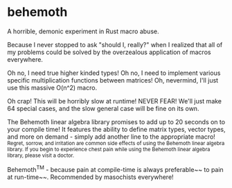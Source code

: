 # behemoth
A horrible, demonic experiment in Rust macro abuse.

Because I never stopped to ask "should I, really?" when I realized that all of my problems could be solved by the overzealous application of macros everywhere.

Oh no, I need true higher kinded types! Oh no, I need to implement various specific multiplication functions between matrices! Oh, nevermind, I'll just use this massive O(n^2) macro.

Oh crap! This will be horribly slow at runtime! NEVER FEAR! We'll just make 64 special cases, and the slow general case will be fine on its own.

The Behemoth linear algebra library promises to add up to 20 seconds on to your compile time! It features the ability to define matrix types, vector types, and more on demand - simply add another line to the appropriate macro! <sub>Regret, sorrow, and irritation are common side effects of using the Behemoth linear algebra library. If you begin to experience chest pain while using the Behemoth linear algebra library, please visit a doctor.</sub>

Behemoth<sup>TM</sup> - because pain at compile-time is always preferable~~ to pain at run-time~~. Recommended by masochists everywhere!
